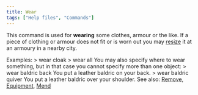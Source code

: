 ```yaml
---
title: Wear
tags: ["Help files", "Commands"]
---
```

This command is used for **wearing** some clothes, armour or the like.
If a piece of clothing or armour does not fit or is worn out you may
[resize](resize "wikilink") it at an armoury in a nearby city.

Examples: \> wear cloak \> wear all You may also specify where to wear
something, but in that case you cannot specify more than one object: \>
wear baldric back You put a leather baldric on your back. \> wear
baldric quiver You put a leather baldric over your shoulder. See also:
[Remove](Remove "wikilink"), [Equipment](Equipment "wikilink"),
[Mend](Mend "wikilink")
